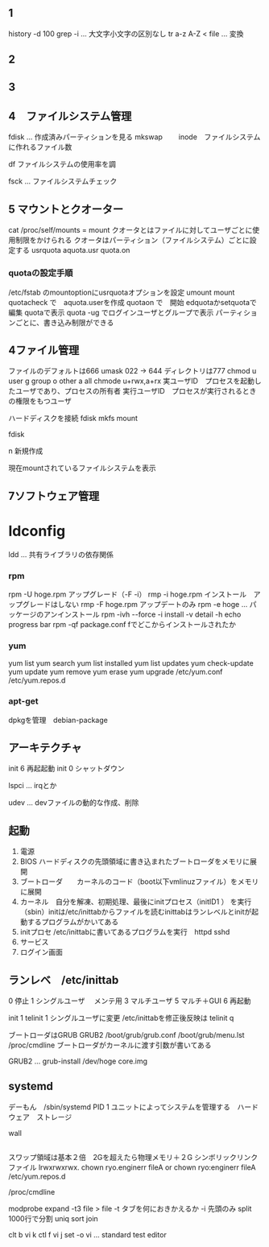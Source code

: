## 1 
history -d 100
grep -i ... 大文字小文字の区別なし
tr a-z A-Z < file  ... 変換

## 2

## 3 


## 4　ファイルシステム管理
fdisk ... 作成済みパーティションを見る
mkswap　　
inode　ファイルシステムに作れるファイル数

df  ファイルシステムの使用率を調

fsck ... ファイルシステムチェック

## 5 マウントとクオーター
cat /proc/self/mounts = mount
クオータとはファイルに対してユーザごとに使用制限をかけられる
クオータはパーティション（ファイルシステム）ごとに設定する
usrquota
aquota.usr
quota.on

### quotaの設定手順
/etc/fstab のmountoptionにusrquotaオプションを設定
umount mount
quotacheck で　aquota.userを作成
quotaon で　開始
edquotaかsetquotaで編集
quotaで表示
quota -ug でログインユーザとグループで表示
パーティションごとに、書き込み制限ができる




## 4ファイル管理
ファイルのデフォルトは666  umask 022  -> 644
ディレクトリは777
chmod u user g group o other a all  chmode u+rwx,a+rx
実ユーザID　プロセスを起動したユーザであり、プロセスの所有者
実行ユーザID　プロセスが実行されるときの権限をもつユーザ

ハードディスクを接続
fdisk
mkfs
mount

fdisk  

 n 新規作成

 現在mountされているファイルシステムを表示


## 7ソフトウェア管理
# ldconfig 
ldd ... 共有ライブラリの依存関係

### rpm
rpm -U hoge.rpm  アップグレード（-F -i）
rmp -i hoge.rpm  インストール　アップグレードはしない
rmp -F hoge.rpm  アップデートのみ
rpm -e hoge  ... パッケージのアンインストール
rpm -ivh --force  -i install -v detail -h echo progress bar
rpm -qf package.conf  fでどこからインストールされたか

### yum 
yum list 
yum search
yum list installed
yum list updates
yum check-update
yum update 
yum remove
yum erase
yum upgrade
/etc/yum.conf
/etc/yum.repos.d


### apt-get
dpkgを管理　debian-package



## アーキテクチャ
init 6  再起起動
init 0 シャットダウン

lspci ... irqとか

udev ... devファイルの動的な作成、削除

## 起動
1. 電源
2. BIOS   ハードディスクの先頭領域に書き込まれたブートローダをメモリに展開
3. ブートローダ　　カーネルのコード（boot以下vmlinuzファイル）をメモリに展開
4. カーネル　自分を解凍、初期処理、最後にinitプロセス（initID1 ） を実行（sbin）initは/etc/inittabからファイルを読むinittabはランレベルとinitが起動するプログラムがかいてある
5. initプロセ /etc/inittabに書いてあるプログラムを実行　httpd sshd
6. サービス
7. ログイン画面

## ランレベ　/etc/inittab
0 停止
1 シングルユーザ　 メンテ用
3 マルチユーザ
5 マルチ＋GUI
6 再起動

init 1 telinit 1 シングルユーザに変更
/etc/inittabを修正後反映は telinit q


ブートローダはGRUB GRUB2
/boot/grub/grub.conf
/boot/grub/menu.lst
/proc/cmdline  ブートローダがカーネルに渡す引数が書いてある

GRUB2 ... grub-install /dev/hoge
core.img

## systemd
デーもん　/sbin/systemd
PID 1 
ユニットによってシステムを管理する　ハードウェア　ストレージ　

wall 



## 
スワップ領域は基本２倍　2Gを超えたら物理メモリ＋２G
シンボリックリンクファイル  lrwxrwxrwx. 
chown ryo.enginerr fileA
or 
chown ryo:enginerr fileA
/etc/yum.repos.d

/proc/cmdline

modprobe
expand -t3 file > file
-t タブを何におきかえるか
-i 先頭のみ
split 1000行で分割
uniq 
sort
join


clt b   vi k
ctl f   vi j
set -o vi ... standard test editor 